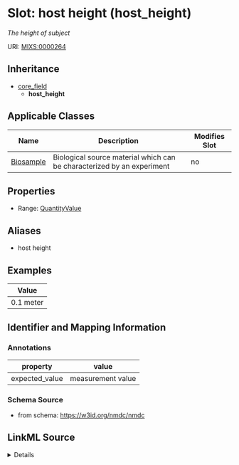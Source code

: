 # Slot: host height (host_height)


_The height of subject_



URI: [MIXS:0000264](https://w3id.org/mixs/0000264)




## Inheritance

* [core_field](core_field.md)
    * **host_height**





## Applicable Classes

| Name | Description | Modifies Slot |
| --- | --- | --- |
[Biosample](Biosample.md) | Biological source material which can be characterized by an experiment |  no  |







## Properties

* Range: [QuantityValue](QuantityValue.md)



## Aliases


* host height




## Examples

| Value |
| --- |
| 0.1 meter |

## Identifier and Mapping Information





### Annotations

| property | value |
| --- | --- |
| expected_value | measurement value || preferred_unit | centimeter, millimeter, meter || occurrence | 1 |



### Schema Source


* from schema: https://w3id.org/nmdc/nmdc




## LinkML Source

<details>
```yaml
name: host_height
annotations:
  expected_value:
    tag: expected_value
    value: measurement value
  preferred_unit:
    tag: preferred_unit
    value: centimeter, millimeter, meter
  occurrence:
    tag: occurrence
    value: '1'
description: The height of subject
title: host height
examples:
- value: 0.1 meter
from_schema: https://w3id.org/nmdc/nmdc
aliases:
- host height
rank: 1000
is_a: core field
slot_uri: MIXS:0000264
multivalued: false
alias: host_height
domain_of:
- Biosample
range: QuantityValue

```
</details>